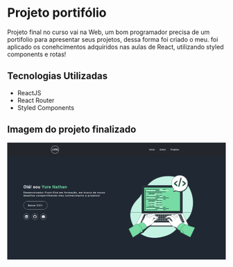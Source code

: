 # Projeto portifólio 

Projeto final no curso vai na Web, um bom programador precisa de um portifolio para apresentar seus projetos, dessa forma foi criado o meu. foi aplicado os conehcimentos adquiridos nas aulas de React, utilizando styled components e rotas! 

## Tecnologias Utilizadas

- ReactJS
- React Router
- Styled Components

## Imagem do projeto finalizado

 <img src="src/assets/projeto.png">
